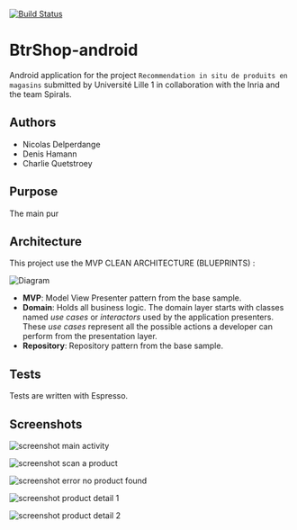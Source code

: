 [![Build Status](https://travis-ci.org/Oupsla/BtrShop-android.svg?branch=master)](https://travis-ci.org/Oupsla/BtrShop-cloud)

# BtrShop-android

Android application for the project `Recommendation in situ de produits en magasins` submitted by Université Lille 1 in collaboration with the Inria and the team Spirals.

## Authors
- Nicolas Delperdange
- Denis Hamann
- Charlie Quetstroey

## Purpose

The main pur


## Architecture

This project use the MVP CLEAN ARCHITECTURE (BLUEPRINTS) :

<img src="https://github.com/googlesamples/android-architecture/wiki/images/mvp-clean.png" alt="Diagram"/>


* **MVP**: Model View Presenter pattern from the base sample.
* **Domain**: Holds all business logic. The domain layer starts with classes named *use cases* or *interactors* used by the application presenters. These *use cases* represent all the possible actions a developer can perform from the presentation layer. 
* **Repository**: Repository pattern from the base sample.  


## Tests

Tests are written with Espresso.

## Screenshots

![screenshot main activity](https://www.pictshare.net/4f04291889.jpg)

![screenshot scan a product](https://www.pictshare.net/8e39bf4bc7.jpg)

![screenshot error no product found](https://www.pictshare.net/6f4662ba44.jpg)

![screenshot product detail 1](https://www.pictshare.net/23f53dee08.jpg)

![screenshot product detail 2](https://www.pictshare.net/1ef98ee3b4.jpg)

